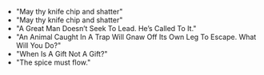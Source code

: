 * "May thy knife chip and shatter" 
* "May thy knife chip and shatter" 
* "A Great Man Doesn’t Seek To Lead. He’s Called To It." 
* "An Animal Caught In A Trap Will Gnaw Off Its Own Leg To Escape. What Will You Do?"
* "When Is A Gift Not A Gift?"
* "The spice must flow."
